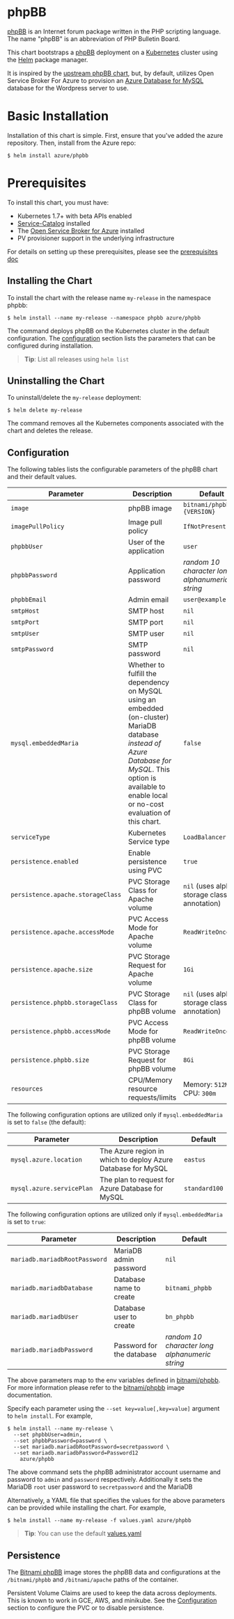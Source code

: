# phpBB

[phpBB](https://www.phpbb.com/) is an Internet forum package written in the PHP scripting language. The name "phpBB" is an abbreviation of PHP Bulletin Board.

This chart bootstraps a 
[phpBB](https://github.com/bitnami/bitnami-docker-phpbb) deployment on 
a [Kubernetes](http://kubernetes.io) cluster using the [Helm](https://helm.sh)
 package manager.

It is inspired by the 
[upstream phpBB chart](https://github.com/kubernetes/charts/tree/master/stable/phpbb),
but, by default, utilizes Open Service Broker For Azure to provision an 
[Azure Database for MySQL](https://azure.microsoft.com/en-us/services/mysql/) 
database for the Wordpress server to use.

# Basic Installation

Installation of this chart is simple. First, ensure that you've added the azure repository. Then, install from the Azure repo:

```console
$ helm install azure/phpbb
```

# Prerequisites

To install this chart, you must have:

- Kubernetes 1.7+ with beta APIs enabled
- [Service-Catalog](https://github.com/kubernetes-incubator/service-catalog) installed
- The [Open Service Broker for Azure](https://github.com/Azure/open-service-broker-azure) installed
- PV provisioner support in the underlying infrastructure

For details on setting up these prerequisites, please see the [prerequisites doc](https://github.com/Azure/helm-charts/tree/master/docs/prerequisities)

## Installing the Chart

To install the chart with the release name `my-release` in the namespace phpbb:

```console
$ helm install --name my-release --namespace phpbb azure/phpbb
```

The command deploys phpBB on the Kubernetes cluster in the default configuration. The [configuration](#configuration) section lists the parameters that can be configured during installation.

> **Tip**: List all releases using `helm list`

## Uninstalling the Chart

To uninstall/delete the `my-release` deployment:

```console
$ helm delete my-release
```

The command removes all the Kubernetes components associated with the chart and deletes the release.

## Configuration

The following tables lists the configurable parameters of the phpBB chart and their default values.

|             Parameter             |              Description              |                         Default                         |
|-----------------------------------|---------------------------------------|---------------------------------------------------------|
| `image`                           | phpBB image                           | `bitnami/phpbb:{VERSION}`                               |
| `imagePullPolicy`                 | Image pull policy                     | `IfNotPresent`                                          |
| `phpbbUser`                       | User of the application               | `user`                                                  |
| `phpbbPassword`                   | Application password                  | _random 10 character long alphanumeric string_          |
| `phpbbEmail`                      | Admin email                           | `user@example.com`                                      |
| `smtpHost`                        | SMTP host                             | `nil`                                                   |
| `smtpPort`                        | SMTP port                             | `nil`                                                   |
| `smtpUser`                        | SMTP user                             | `nil`                                                   |
| `smtpPassword`                    | SMTP password                         | `nil`                                                   |                                                 |
| `mysql.embeddedMaria`             | Whether to fulfill the dependency on MySQL using an embedded (on-cluster) MariaDB database _instead of Azure Database for MySQL_. This option is available to enable local or no-cost evaluation of this chart.                    | `false`
| `serviceType`                     | Kubernetes Service type               | `LoadBalancer`                                          |
| `persistence.enabled`             | Enable persistence using PVC          | `true`                                                  |
| `persistence.apache.storageClass` | PVC Storage Class for Apache volume   | `nil` (uses alpha storage class annotation)             |
| `persistence.apache.accessMode`   | PVC Access Mode for Apache volume     | `ReadWriteOnce`                                         |
| `persistence.apache.size`         | PVC Storage Request for Apache volume | `1Gi`                                                   |
| `persistence.phpbb.storageClass`  | PVC Storage Class for phpBB volume    | `nil` (uses alpha storage class annotation)             |
| `persistence.phpbb.accessMode`    | PVC Access Mode for phpBB volume      | `ReadWriteOnce`                                         |
| `persistence.phpbb.size`          | PVC Storage Request for phpBB volume  | `8Gi`                                                   |
| `resources`                       | CPU/Memory resource requests/limits   | Memory: `512Mi`, CPU: `300m`                            |

The following configuration options are utilized only if `mysql.embeddedMaria` is set to `false` (the default):

| Parameter                         | Description                                           | Default                                                   |
| --------------------------------- | ----------------------------------------------------- | --------------------------------------------------------- |
| `mysql.azure.location`            | The Azure region in which to deploy Azure Database for MySQL | `eastus`                                           |
| `mysql.azure.servicePlan`         | The plan to request for Azure Database for MySQL      | `standard100`                                             |

The following configuration options are utilized only if `mysql.embeddedMaria` is set to `true`:

| Parameter                         | Description                                           | Default                                                   |
| --------------------------------- | ----------------------------------------------------- | --------------------------------------------------------- |
| `mariadb.mariadbRootPassword`     | MariaDB admin password                                | `nil`                                                     |
| `mariadb.mariadbDatabase`         | Database name to create                               | `bitnami_phpbb`                                           |
| `mariadb.mariadbUser`             | Database user to create                               | `bn_phpbb`                                                |
| `mariadb.mariadbPassword`         | Password for the database                             | _random 10 character long alphanumeric string_            |


The above parameters map to the env variables defined in [bitnami/phpbb](http://github.com/bitnami/bitnami-docker-phpbb). For more information please refer to the [bitnami/phpbb](http://github.com/bitnami/bitnami-docker-phpbb) image documentation.

Specify each parameter using the `--set key=value[,key=value]` argument to `helm install`. For example,

```console
$ helm install --name my-release \
  --set phpbbUser=admin,
  --set phpbbPassword=password \
  --set mariadb.mariadbRootPassword=secretpassword \
  --set mariadb.mariadbPassword=Password12
    azure/phpbb
```

The above command sets the phpBB administrator account username and password to `admin` and `password` respectively. Additionally it sets the MariaDB `root` user password to `secretpassword` and the MariaDB 

Alternatively, a YAML file that specifies the values for the above parameters can be provided while installing the chart. For example,

```console
$ helm install --name my-release -f values.yaml azure/phpbb
```

> **Tip**: You can use the default [values.yaml](values.yaml)

## Persistence

The [Bitnami phpBB](https://github.com/bitnami/bitnami-docker-phpbb) image stores the phpBB data and configurations at the `/bitnami/phpbb` and `/bitnami/apache` paths of the container.

Persistent Volume Claims are used to keep the data across deployments. This is known to work in GCE, AWS, and minikube.
See the [Configuration](#configuration) section to configure the PVC or to disable persistence.